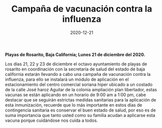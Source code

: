 ﻿---
layout: blog
title:  "Campaña de vacunación contra la influenza"
date:   2020-12-21
categories: rosarito
permalink: /:categories/:title:output_ext
image: /img/logos/logocnr.jpg
alt: 
autor: 
---


**Playas de Rosarito, Baja California; Lunes 21 de diciembre del 2020.**

Los días 21, 22 y 23 de diciembre el octavo ayuntamiento  de playas de rosarito en coordinación con la secretaría de salud del estado de baja california estarán llevando a cabo una campaña de vacunación contra la influenza, para ello se instalará un módulo de aplicación en el estacionamiento del centro comercial soriana hiper ubicado a un costado de la calle José haroz Aguilar de la colonia ampliación plan libertador, estas vacunas se están aplicando en un horario de 9:00 am a 1:00 pm, cabe destacar que se seguirán estrictas medidas sanitarias para la aplicación de esta inmunización, recuerde que lo más importante en estos días de contingencia sanitaria es conservar el buen estado de salud,  por eso es de suma importancia que tanto usted como su familia acudan a aplicarse esta vacuna porque cuidándose nos cuida a todos.